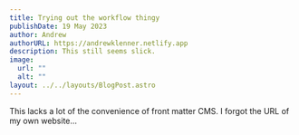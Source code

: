 ```yaml
---
title: Trying out the workflow thingy
publishDate: 19 May 2023
author: Andrew
authorURL: https://andrewklenner.netlify.app
description: This still seems slick.
image:
  url: ""
  alt: ""
layout: ../../layouts/BlogPost.astro
---
```


This lacks a lot of the convenience of front matter CMS. I forgot the URL of my own website...
